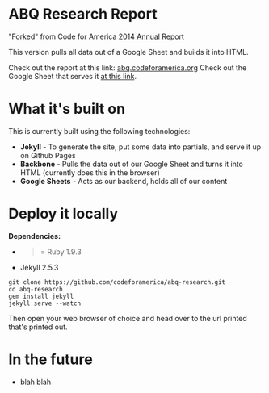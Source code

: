 ABQ Research Report
=======

"Forked" from Code for America [2014 Annual Report](https://github.com/codeforamerica/annual)

This version pulls all data out of a Google Sheet and builds it into HTML.

Check out the report at this link: [abq.codeforamerica.org](http://abq.codeforamerica.org/)
Check out the Google Sheet that serves it [at this link](https://docs.google.com/a/codeforamerica.org/spreadsheets/d/1ATAq4IxDoMZfUjSW8BOQCAGXRiACbO-E3OmpLOHLWAY/edit#gid=179182240).

# What it's built on

This is currently built using the following technologies:
* **Jekyll** - To generate the site, put some data into partials, and serve it up on Github Pages
* **Backbone** - Pulls the data out of our Google Sheet and turns it into HTML (currently does this in the browser)
* **Google Sheets** - Acts as our backend, holds all of our content

# Deploy it locally

**Dependencies:**
* >= Ruby 1.9.3
* Jekyll 2.5.3

```
git clone https://github.com/codeforamerica/abq-research.git
cd abq-research
gem install jekyll
jekyll serve --watch
```

Then open your web browser of choice and head over to the url printed that's printed out.

# In the future

* blah blah
